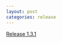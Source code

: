 ```yaml
---
layout: post
categories: release
---
```


[Release 1.3.1](https://github.com/stlab/libraries/releases/tag/v1.3.1)
